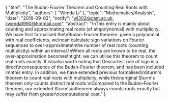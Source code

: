{
    "title": "The Budan-Fourier Theorem and Counting Real Roots with Multiplicity",
    "authors": [
        "Wenda Li"
    ],
    "topic": "Mathematics/Analysis",
    "date": "2018-09-02",
    "notify": "wl302@cam.ac.uk, liwenda1990@hotmail.com",
    "abstract": "\nThis entry is mainly about counting and approximating real roots (of a\npolynomial) with multiplicity. We have first formalised the\nBudan-Fourier theorem: given a polynomial with real coefficients, we\ncan calculate sign variations on Fourier sequences to over-approximate\nthe number of real roots (counting multiplicity) within an interval.\nWhen all roots are known to be real, the over-approximation becomes\ntight: we can utilise this theorem to count real roots exactly. It is\nalso worth noting that Descartes' rule of sign is a direct\nconsequence of the Budan-Fourier theorem, and has been included in\nthis entry. In addition, we have extended previous formalised\nSturm's theorem to count real roots with multiplicity, while the\noriginal Sturm's theorem only counts distinct real roots.\nCompared to the Budan-Fourier theorem, our extended Sturm's\ntheorem always counts roots exactly but may suffer from greater\ncomputational cost."
}